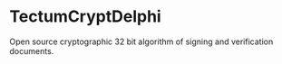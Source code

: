 # TectumCryptDelphi
Open source cryptographic 32 bit algorithm of signing and verification documents.
